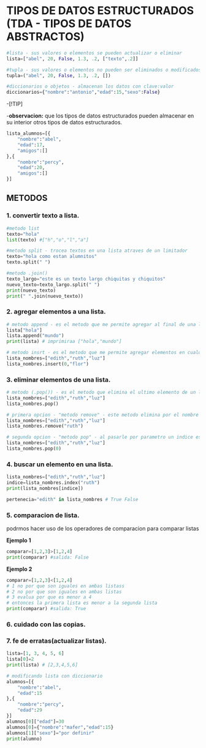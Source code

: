 # TIPOS DE DATOS ESTRUCTURADOS (TDA - TIPOS DE DATOS ABSTRACTOS)
```python
#lista - sus valores o elementos se pueden actualizar o eliminar
lista=["abel", 20, False, 1.3, .2, ["texto",.2]]

#tupla - sus valores o elementos no pueden ser eliminados o modificados
tupla=("abel", 20, False, 1.3, .2, [])

#diccionarios o objetos - almacenan los datos con clave:valor
diccionarios={"nombre":"antonio","edad":15,"sexo":False}
```
-[!TIP]

-**observacion:** que los tipos de datos estructurados pueden almacenar en su interior otros tipos de datos estructurados.

```python
lista_alumnos=[{
    "nombre":"abel",
    "edad":17,
    "amigos":[]
},{
    "nombre":"percy",
    "edad":20,
    "amigos":[]
}]
```
## METODOS
### 1. convertir texto a lista.
```python
#metodo list
texto="hola"
list(texto) #["h","o","l","a"]

#metodo split - trocea textos en una lista atraves de un limitador
texto="hola como estan alumnitos"
texto.split(" ")

#metodo .join()
texto_largo="este es un texto largo chiquitas y chiquitos"
nuevo_texto=texto_largo.split(" ")
print(nuevo_texto)
print(" ".join(nuevo_texto))
```

### 2. agregar elementos a una lista.
```python
# metodo append - es el metodo que me permite agregar al final de una lista
lista["hola"]
lista.append("mundo")
print(lista) # imprimiraa ["hola","mundo"]

# metodo insrt - es el metodo que me permite agregar elementos en cualquier ubicacion de mi lista
lista_nombres=["edith","ruth","luz"]
lista_nombres.insert(0,"flor")
```

### 3. eliminar elementos de una lista.
```python
# metodo (.pop()) - es el metodo que elimina el ultimo elemento de un lista es el contrario de .append().
lista_nombres=["edith","ruth","luz"]
lista_nombres.pop()

# primera opcion - "metodo remove" - este metodo elimina por el nombre del elemento que coincida dentro de mi lista
lista_nombres=["edith","ruth","luz"]
lista_nombres.remove("ruth")

# segunda opcion - "metodo pop" - al pasarle por parametro un indice esto lo eliminara de la lista
lista_nombres=["edith","ruth","luz"]
lista_nombres.pop(0)
```

### 4. buscar un elemento en una lista.
```python
lista_nombres=["edith","ruth","luz"]
indice=lista_nombres.index("ruth")
print(lista_nombres[indice])

pertenecia="edith" in lista_nombres # True False
```
### 5. comparacion de lista.
podrmos hacer uso de los operadores de comparacion para comparar listas

**Ejemplo 1** 
```python
comparar=[1,2,3]>[1,2,4]
print(comparar) #salida: False
```
**Ejemplo 2** 
```python
comparar=[1,2,3]<[1,2,4]
# 1 no por que son iguales en ambas listass
# 2 no por que son iguales en ambas listas
# 3 evalua por que es menor a 4
# entonces la primera lista es menor a la segunda lista
print(comparar) #salida: True
```
### 6. cuidado con las copias.
### 7. fe de erratas(actualizar listas).
```python
lista=[1, 3, 4, 5, 6]
lista[0]=2
print(lista) # [2,3,4,5,6]
```
```python
# modificando lista con diccionario
alumnos=[{
    "nombre":"abel",
    "edad":15
},{
    "nombre":"percy",
    "edad":29
}]
alumnos[0]["edad"]=30
alumnos[0]={"nombre":"mafer","edad":15}
alumnos[1]["sexo"]="por definir" 
print(alumno)
```
